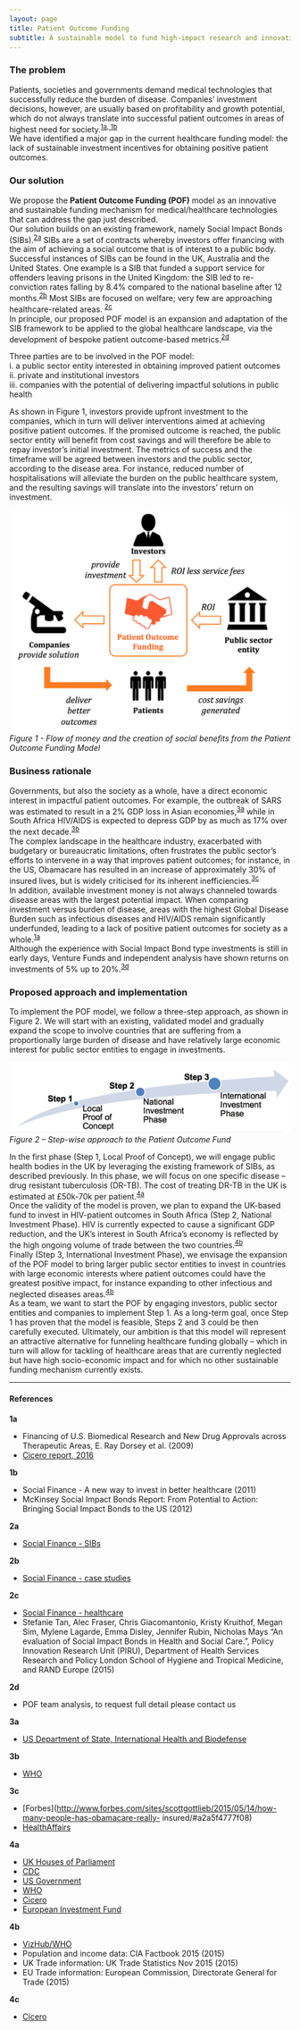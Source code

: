 ```yaml
---
layout: page
title: Patient Outcome Funding
subtitle: A sustainable model to fund high-impact research and innovation in healthcare  
---
```


### The problem  
Patients, societies and governments demand medical technologies that successfully reduce the burden of disease. Companies’ investment decisions, however, are usually based on profitability and growth potential, which do not always translate into successful patient outcomes in areas of highest need for society.<sup>[1a, 1b](#ref1)</sup>  
We have identified a major gap in the current healthcare funding model: the lack of sustainable investment incentives for obtaining positive patient outcomes.  
  

### Our solution  
We propose the <b>Patient Outcome Funding (POF)</b> model as an innovative and sustainable funding mechanism for medical/healthcare technologies that can address the gap just described.  
Our solution builds on an existing framework, namely Social Impact Bonds (SIBs).<sup>[2a](#ref2)</sup>   SIBs are a set of contracts whereby investors offer financing with the aim of achieving a social outcome that is of interest to a public body. Successful instances of SIBs can be found in the UK, Australia and the United States. One example is a SIB that funded a support service for offenders leaving prisons in the United Kingdom: the SIB led to re-conviction rates falling by 8.4% compared to the national baseline after 12 months.<sup>[2b](#ref2)</sup>   Most SIBs are focused on welfare; very few are approaching healthcare-related areas. <sup>[2c](#ref2)</sup>   
In principle, our proposed POF model is an expansion and adaptation of the SIB framework to be applied to the global healthcare landscape, via the development of bespoke patient outcome-based metrics.<sup>[2d](#ref2)</sup>  

Three parties are to be involved in the POF model:  
i.	a public sector entity interested in obtaining improved patient outcomes  
ii.	private and institutional investors  
iii.	companies with the potential of delivering impactful solutions in public health  

As shown in Figure 1, investors provide upfront investment to the companies, which in turn will deliver interventions aimed at achieving positive patient outcomes. If the promised outcome is reached, the public sector entity will benefit from cost savings and will therefore be able to repay investor’s initial investment. The metrics of success and the timeframe will be agreed between investors and the public sector, according to the disease area. For instance, reduced number of hospitalisations will alleviate the burden on the public healthcare system, and the resulting savings will translate into the investors’ return on investment.  

![Patient Outcome Funding - model](/img/pof_model.png)  
*Figure 1 - Flow of money and the creation of social benefits from the Patient Outcome Funding Model*  
   

### Business rationale  
Governments, but also the society as a whole, have a direct economic interest in impactful patient outcomes. For example, the outbreak of SARS was estimated to result in a 2% GDP loss in Asian economies,<sup>[3a](#ref3)</sup> while in South Africa HIV/AIDS is expected to depress GDP by as much as 17% over the next decade.<sup>[3b](#ref3)</sup>    
The complex landscape in the healthcare industry, exacerbated with budgetary or bureaucratic limitations, often frustrates the public sector’s efforts to intervene in a way that improves patient outcomes; for instance, in the US, Obamacare has resulted in an increase of approximately 30% of insured lives, but is widely criticised for its inherent inefficiencies.<sup>[3c](#ref3)</sup>  
In addition, available investment money is not always channeled towards disease areas with the largest potential impact. When comparing investment versus burden of disease, areas with the highest Global Disease Burden such as infectious diseases and HIV/AIDS remain significantly underfunded, leading to a lack of positive patient outcomes for society as a whole.<sup>[1a](#ref1)</sup>    
Although the experience with Social Impact Bond type investments is still in early days, Venture Funds and independent analysis have shown returns on investments of 5% up to 20%.<sup>[3d](#ref3)</sup>    

### Proposed approach and implementation    
To implement the POF model, we follow a three-step approach, as shown in Figure 2. We will start with an existing, validated model and gradually expand the scope to involve countries that are suffering from a proportionally large burden of disease and have relatively large economic interest for public sector entities to engage in investments.  


![Patient Outcome Funding - implementation](/img/pof_steps.png)  
*Figure 2 – Step-wise approach to the Patient Outcome Fund*  


In the first phase (Step 1, Local Proof of Concept), we will engage public health bodies in the UK by leveraging the existing framework of SIBs, as described previously. In this phase, we will focus on one specific disease – drug resistant tuberculosis (DR-TB). The cost of treating DR-TB in the UK is estimated at £50k-70k per patient.<sup>[4a](#ref4)</sup>  
Once the validity of the model is proven, we plan to expand the UK-based fund to invest in HIV-patient outcomes in South Africa (Step 2, National Investment Phase). HIV is currently expected to cause a significant GDP reduction, and the UK’s interest in South Africa’s economy is reflected by the high ongoing volume of trade between the two countries.<sup>[4b](#ref4)</sup>  
Finally (Step 3, International Investment Phase), we envisage the expansion of the POF model to bring larger public sector entities to invest in countries with large economic interests where patient outcomes could have the greatest positive impact, for instance expanding to other infectious and neglected diseases areas.<sup>[4b](#ref4)</sup>  
As a team, we want to start the POF by engaging investors, public sector entities and companies to implement Step 1. As a long-term goal, once Step 1 has proven that the model is feasible, Steps 2 and 3 could be then carefully executed. Ultimately, our ambition is that this model will represent an attractive alternative for funneling healthcare funding globally – which in turn will allow for tackling of healthcare areas that are currently neglected but have high socio-economic impact and for which no other sustainable funding mechanism currently exists. 

-------------------------------------------------------------------------
  
#### References  
<a name="ref1"></a>
**1a**  
- Financing of U.S. Biomedical Research and New Drug Approvals across Therapeutic Areas, E. Ray Dorsey et al. (2009)  
- [Cicero report, 2016](http://www.cicero-group.com/Research-Analysis/Pain_in_spain_report.pdf)  

**1b**  
- Social Finance - A new way to invest in better healthcare (2011)    
- McKinsey Social Impact Bonds Report: From Potential to Action: Bringing Social Impact Bonds to the US (2012)  
  
<a name="ref2"></a>
**2a**  
- [Social Finance - SIBs](http://www.socialfinance.org.uk/services/social-impact-bonds/)  

**2b**  
- [Social Finance - case studies](http://www.socialfinance.org.uk/wp-content/uploads/2015/06/Case-Studies.pdf)    
  
**2c**  
- [Social Finance - healthcare](http://www.socialfinance.org.il/social-impact-bonds/42/reducing-development-type-2-diabetes-in-high-risk-pre-diabetics)   
- Stefanie Tan, Alec Fraser, Chris Giacomantonio, Kristy Kruithof, Megan Sim, Mylene Lagarde, Emma Disley, Jennifer Rubin, Nicholas Mays “An evaluation of Social Impact Bonds in Health and Social Care.”, Policy Innovation Research Unit (PIRU), Department of Health Services Research and Policy London School of Hygiene and Tropical Medicine, and RAND Europe (2015)  
   
**2d**  
- POF team analysis, to request full detail please contact us    
  
<a name="ref3"></a> 
**3a**  
- [US Department of State, International Health and Biodefense](http://www.state.gov/e/oes/intlhealthbiodefense/id/)   
  
**3b**  
- [WHO](http://www.who.int/trade/glossary/story051/en/)  
  
**3c**  
- [Forbes](http://www.forbes.com/sites/scottgottlieb/2015/05/14/how-many-people-has-obamacare-really- insured/#a2a5f4777f08)  
- [HealthAffairs](http://content.healthaffairs.org/content/early/2015/05/04/hlthaff.2015.0266.full)  
  
<a name="ref4"></a> 
**4a**  
- [UK Houses of Parliament](http://researchbriefings.files.parliament.uk/documents/POST-PN-416/POST-PN-416.pdf)  
- [CDC](http://www.cdc.gov/tb/topic/drtb/default.htm)  
- [US Government](https://www.whitehouse.gov/sites/default/files/microsites/ostp/national_action_plan_for_tuberculosis_20151204_final.pdf)  
- [WHO](http://www.who.int/mediacentre/news/releases/2015/tuberculosis-mortality/en/)  
- [Cicero](http://www.cicero-group.com/Research-Analysis/Pain_in_spain_report.pdf)  
- [European Investment Fund](https://issuu.com/cfi.co/docs/spring2013/24)  
  
**4b**  
- [VizHub/WHO](http://vizhub.healthdata.org/gbd-compare/)    
- Population and income data: CIA Factbook 2015 (2015)  
- UK Trade information: UK Trade Statistics Nov 2015 (2015)  
- EU Trade information: European Commission, Directorate General for Trade (2015)  
  
**4c**  
- [Cicero](http://www.cicero-group.com/Research-Analysis/Pain_in_spain_report.pdf)  
   
